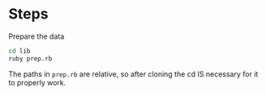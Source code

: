 # Steps

Prepare the data

```bash
cd lib
ruby prep.rb
```

The paths in `prep.rb` are relative, so after cloning the cd IS necessary for it to properly work.
